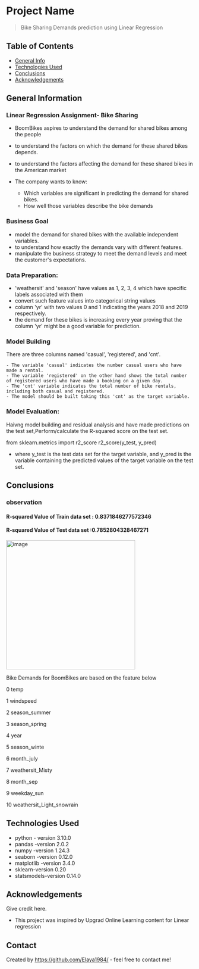# Project Name
> Bike Sharing Demands prediction using Linear Regression


## Table of Contents
* [General Info](#general-information)
* [Technologies Used](#technologies-used)
* [Conclusions](#conclusions)
* [Acknowledgements](#acknowledgements)

<!-- You can include any other section that is pertinent to your problem -->

## General Information
### Linear Regression Assignment- Bike Sharing

-  BoomBikes aspires to understand the demand for shared bikes among the people
-  to understand the factors on which the demand for these shared bikes depends.
-  to understand the factors affecting the demand for these shared bikes in the American market
-  The company wants to know:

    -   Which variables are significant in predicting the demand for shared bikes.
    -   How well those variables describe the bike demands

### Business Goal

-   model the demand for shared bikes with the available independent variables.
-  to understand how exactly the demands vary with different features. 
-  manipulate the business strategy to meet the demand levels and meet the customer's expectations.


### Data Preparation:

-  'weathersit' and 'season' have values as 1, 2, 3, 4 which have specific labels associated with them
-  convert such feature values into categorical string values
-  column 'yr' with two values 0 and 1 indicating the years 2018 and 2019 respectively.
-  the demand for these bikes is increasing every year proving that the column 'yr' might be a good variable for prediction.

### Model Building

There are three columns named 'casual', 'registered', and 'cnt'. 

    - The variable 'casual' indicates the number casual users who have made a rental. 
    - The variable 'registered' on the other hand shows the total number of registered users who have made a booking on a given day. 
    - The 'cnt' variable indicates the total number of bike rentals, including both casual and registered. 
    - The model should be built taking this 'cnt' as the target variable.
### Model Evaluation:    

Haivng model building and residual analysis and have made predictions on the test set,Perform/calculate the R-squared score on the test set.

from sklearn.metrics import r2_score
r2_score(y_test, y_pred)


- where y_test is the test data set for the target variable, and y_pred is the variable containing the predicted values of the target variable on the test set.
## Conclusions
### observation

#### R-squared Value of Train data set : 0.8371846277572346
#### R-squared Value of Test data set :0.7852804328467271
<img width="347" alt="image" src="https://github.com/Elaya1984/Bike-Sharing--Linear-Regression/assets/56072675/2b46e074-9a45-4348-a22f-40894d4acbcd">

Bike Demands for BoomBikes are based on the feature below

0   temp	 

1	windspeed	

2	season_summer	

3	season_spring	

4	year	

5	season_winte

6	month_july	

7	weathersit_Misty	

8	month_sep	

9	weekday_sun	

10	weathersit_Light_snowrain	


## Technologies Used
- python - version 3.10.0
- pandas -version 2.0.2
- numpy -version 1.24.3
- seaborn -version 0.12.0
- matplotlib -version 3.4.0
- sklearn-version 0.20 
- statsmodels-version 0.14.0


## Acknowledgements
Give credit here.
- This project was inspired by Upgrad Online Learning content for Linear regression



## Contact
Created by https://github.com/Elaya1984/  - feel free to contact me!

